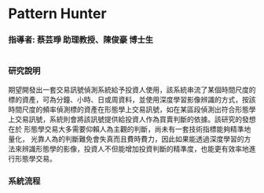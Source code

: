 # Pattern Hunter
### 指導者: 蔡芸琤 助理教授、陳俊豪 博士生
#  
### 研究說明  
期望開發出一套交易訊號偵測系統給予投資人使用，該系統串流了某個時間尺度的標的資產，可為分鐘、小時、日或周資料，並使用深度學習影像辨識的方式，按該時間尺度的頻率偵測標的資產在形態學上交易訊號，如在某區段偵測出符合形態學上交易訊號，系統則會將該訊號提供給投資人作為買賣判斷的依據。該研究的發想在於 形態學交易大多需要仰賴人為主觀的判斷，尚未有一套技術指標能夠精準地量化， 光靠人為的判斷難免會失真而且費時費力，因此如果能透過深度學習的方法來辨識形態學的影像，投資人不但能增加投資判斷的精準度，也能更有效率地進行形態學交易。 
### 系統流程  
